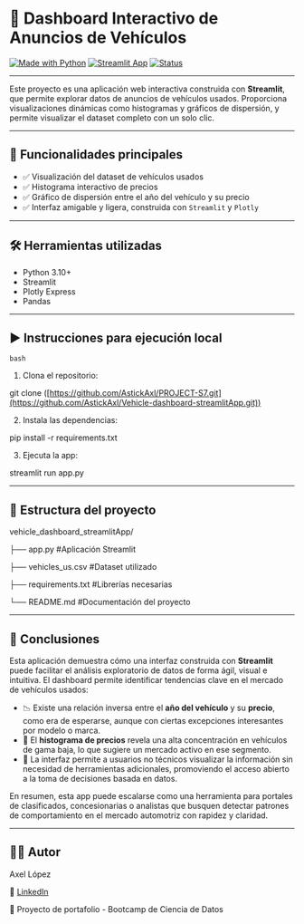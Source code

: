 # 🚗 Dashboard Interactivo de Anuncios de Vehículos

[![Made with Python](https://img.shields.io/badge/Made%20with-Python%203.10-blue.svg)](https://www.python.org/)
[![Streamlit App](https://img.shields.io/badge/Built%20with-Streamlit-fc4c02)](https://streamlit.io/)
[![Status](https://img.shields.io/badge/Status-Completo-brightgreen)](#)

---

Este proyecto es una aplicación web interactiva construida con **Streamlit**, que permite explorar datos de anuncios de vehículos usados. Proporciona visualizaciones dinámicas como histogramas y gráficos de dispersión, y permite visualizar el dataset completo con un solo clic.

---

## 📌 Funcionalidades principales

- ✅ Visualización del dataset de vehículos usados
- ✅ Histograma interactivo de precios
- ✅ Gráfico de dispersión entre el año del vehículo y su precio
- ✅ Interfaz amigable y ligera, construida con `Streamlit` y `Plotly`

---

## 🛠️ Herramientas utilizadas

- Python 3.10+
- Streamlit
- Plotly Express
- Pandas

---

## ▶️ Instrucciones para ejecución local

``bash``

   1. Clona el repositorio:

git clone ([https://github.com/AstickAxl/PROJECT-S7.git](https://github.com/AstickAxl/Vehicle-dashboard-streamlitApp.git))

   2. Instala las dependencias:
   
pip install -r requirements.txt

   3. Ejecuta la app:
   
streamlit run app.py
   
---

## 📁 Estructura del proyecto

vehicle_dashboard_streamlitApp/

├── app.py #Aplicación Streamlit

├── vehicles_us.csv #Dataset utilizado

├── requirements.txt #Librerías necesarias

└── README.md #Documentación del proyecto

---


## 🧠 Conclusiones

Esta aplicación demuestra cómo una interfaz construida con **Streamlit** puede facilitar el análisis exploratorio de datos de forma ágil, visual e intuitiva. El dashboard permite identificar tendencias clave en el mercado de vehículos usados:

- 📉 Existe una relación inversa entre el **año del vehículo** y su **precio**, como era de esperarse, aunque con ciertas excepciones interesantes por modelo o marca.
- 💸 El **histograma de precios** revela una alta concentración en vehículos de gama baja, lo que sugiere un mercado activo en ese segmento.
- 🧩 La interfaz permite a usuarios no técnicos visualizar la información sin necesidad de herramientas adicionales, promoviendo el acceso abierto a la toma de decisiones basada en datos.

En resumen, esta app puede escalarse como una herramienta para portales de clasificados, concesionarias o analistas que busquen detectar patrones de comportamiento en el mercado automotriz con rapidez y claridad.


---

## 👨‍💻 Autor

   Axel López

   🔗 [LinkedIn](https://www.linkedin.com/in/axel-l%C3%B3pez-linares/)

   🎯 Proyecto de portafolio - Bootcamp de Ciencia de Datos

